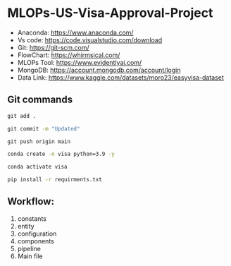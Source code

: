 # MLOPs-US-Visa-Approval-Project

- Anaconda: https://www.anaconda.com/
- Vs code: https://code.visualstudio.com/download
- Git: https://git-scm.com/
- FlowChart: https://whirmsical.com/
- MLOPs Tool: https://www.evidentlyai.com/
- MongoDB: https://account.mongodb.com/account/login
- Data Link: https://www.kaggle.com/datasets/moro23/easyvisa-dataset

## Git commands

```cmd
git add .

git commit -m "Updated"

git push origin main
```

```cmd
conda create -n visa python=3.9 -y
```

```cmd
conda activate visa
```

```cmd
pip install -r requirments.txt
```


## Workflow:               
1. constants
2. entity
3. configuration
4. components
5. pipeline
6. Main file
